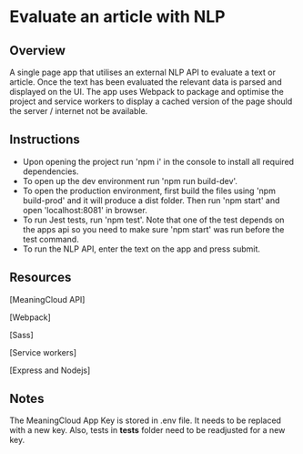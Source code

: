 # Evaluate an article with NLP

## Overview

A single page app that utilises an external NLP API to evaluate a text or article. Once the text has been evaluated the relevant data is parsed and displayed on the UI. The app uses Webpack to package and optimise the project and service workers to display a 
cached version of the page should the server / internet not be available.

## Instructions

* Upon opening the project run 'npm i' in the console to install all required dependencies.
* To open up the dev environment run 'npm run build-dev'.
* To open the production environment, first build the files using 'npm build-prod' and it will produce a dist folder. Then run 'npm start' and open 'localhost:8081' in browser.
* To run Jest tests, run 'npm test'. Note that one of the test depends on the apps api so you need to make sure 'npm start' was run before the test command.
* To run the NLP API, enter the text on the app and press submit.

## Resources

[MeaningCloud API]

[Webpack]

[Sass]

[Service workers]

[Express and Nodejs]

## Notes
The MeaningCloud App Key is stored in .env file. It needs to be replaced with a new key. Also, tests in __tests__ folder need to be readjusted for a new key.